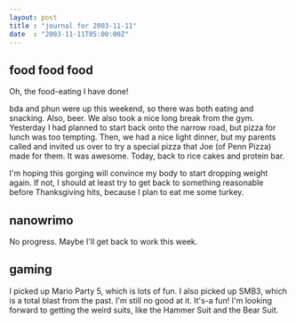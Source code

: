 ```yaml
---
layout: post
title : "journal for 2003-11-11"
date  : "2003-11-11T05:00:00Z"
---
```


## food food food

Oh, the food-eating I have done!

bda and phun were up this weekend, so there was both eating and snacking. Also, beer.  We also took a nice long break from the gym.  Yesterday I had planned to start back onto the narrow road, but pizza for lunch was too tempting.  Then, we had a nice light dinner, but my parents called and invited us over to try a special pizza that Joe (of Penn Pizza) made for them.  It was awesome.  Today, back to rice cakes and protein bar.

I'm hoping this gorging will convince my body to start dropping weight again. If not, I should at least try to get back to something reasonable before Thanksgiving hits, because I plan to eat me some turkey.

## nanowrimo

No progress.  Maybe I'll get back to work this week.

## gaming

I picked up Mario Party 5, which is lots of fun.  I also picked up SMB3, which is a total blast from the past.  I'm still no good at it.  It's-a fun!  I'm looking forward to getting the weird suits, like the Hammer Suit and the Bear Suit.


